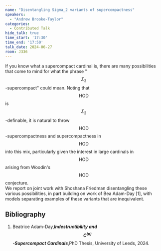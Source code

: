 ```yaml
---
name: "Disentangling Sigma_2 variants of supercompactness"
speakers:
  - "Andrew Brooke-Taylor"
categories:
  - Contributed Talk
hide_talk: true
time_start: '17:30'
time_end: '17:50'
talk_date: 2024-06-27
room: J336
---
```








If you know what a supercompact cardinal is, there are many possibilities
that come to mind for what the phrase "$$\Sigma_2$$-supercompact" could mean.
Noting that $$\textrm{HOD}$$ is $$\Sigma_2$$-definable, it is natural to throw
$$\textrm{HOD}$$-supercompactness and supercompactness in $$\textrm{HOD}$$ into
this mix, particularly given the interest in large cardinals in $$\textrm{HOD}$$
arising from Woodin's $$\textrm{HOD}$$ conjecture.  
We report on joint work with Shoshana Friedman 
disentangling these various possibilities, 
in part building on work of Bea Adam-Day [1], with models separating 
examples of these variants that are inequivalent.

## Bibliography









1. Beatrice Adam-Day,**_Indestructibility and $$C^{(n)}$$-Supercompact Cardinals_**,PhD Thesis, University of Leeds, 2024.





